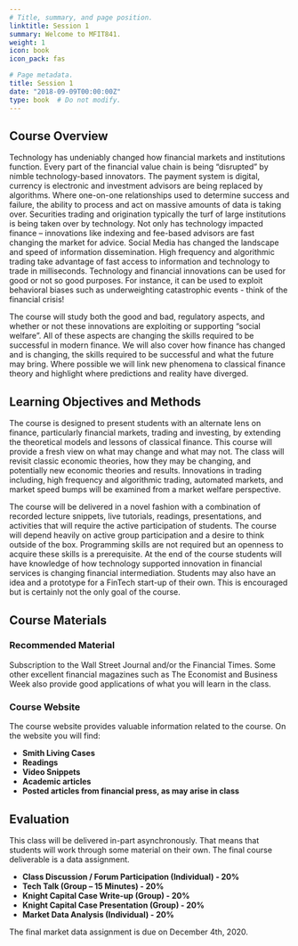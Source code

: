```yaml
---
# Title, summary, and page position.
linktitle: Session 1
summary: Welcome to MFIT841.
weight: 1
icon: book
icon_pack: fas

# Page metadata.
title: Session 1
date: "2018-09-09T00:00:00Z"
type: book  # Do not modify.
---
```


## Course Overview

Technology has undeniably changed how financial markets and institutions function. Every part of the financial value chain is being “disrupted” by nimble technology-based innovators. The payment system is digital, currency is electronic and investment advisors are being replaced by algorithms. Where one-on-one relationships used to determine success and failure, the ability to process and act on massive amounts of data is taking over. Securities trading and origination typically the turf of large institutions is being taken over by technology. Not only has technology impacted finance – innovations like indexing and fee-based advisors are fast changing the market for advice. Social Media has changed the landscape and speed of information dissemination. High frequency and algorithmic trading take advantage of fast access to information and technology to trade in milliseconds. Technology and financial innovations can be used for good or not so good purposes. For instance, it can be used to exploit behavioral biases such as underweighting catastrophic events - think of the financial crisis! 

The course will study both the good and bad, regulatory aspects, and whether or not these innovations are exploiting or supporting “social welfare”. All of these aspects are changing the skills required to be successful in modern finance. We will also cover how finance has changed and is changing, the skills required to be successful and what the future may bring. Where possible we will link new phenomena to classical finance theory and highlight where predictions and reality have diverged. 


## Learning Objectives and Methods

The course is designed to present students with an alternate lens on finance, particularly financial markets, trading and investing, by extending the theoretical models and lessons of classical finance. This course will provide a fresh view on what may change and what may not. The class will revisit classic economic theories, how they may be changing, and potentially new economic theories and results. Innovations in trading including, high frequency and algorithmic trading, automated markets, and market speed bumps will be examined from a market welfare perspective. 

The course will be delivered in a novel fashion with a combination of recorded lecture snippets, live tutorials, readings, presentations, and activities that will require the active participation of students. The course will depend heavily on active group participation and a desire to think outside of the box. Programming skills are not required but an openness to acquire these skills is a prerequisite. At the end of the course students will have knowledge of how technology supported innovation in financial services is changing financial intermediation. Students may also have an idea and a prototype for a FinTech start-up of their own. This is encouraged but is certainly not the only goal of the course. 


## Course Materials

### Recommended Material

Subscription to the Wall Street Journal and/or the Financial Times.  Some other excellent financial magazines such as The Economist and Business Week also provide good applications of what you will learn in the class.

### Course Website

The course website provides valuable information related to the course. On the website you will find:

* **Smith Living Cases**
*	**Readings**
*	**Video Snippets**
*	**Academic articles**
*	**Posted articles from financial press, as may arise in class**


## Evaluation

This class will be delivered in-part asynchronously. That means that students will work through some material on their own. The final course deliverable is a data assignment. 

* **Class Discussion / Forum Participation (Individual) - 20%**
*	**Tech Talk (Group – 15 Minutes) - 20%**
*	**Knight Capital Case Write-up (Group) - 20%**
*	**Knight Capital Case Presentation (Group) - 20%**
*	**Market Data Analysis (Individual) - 20%**

The final market data assignment is due on December 4th, 2020. 





